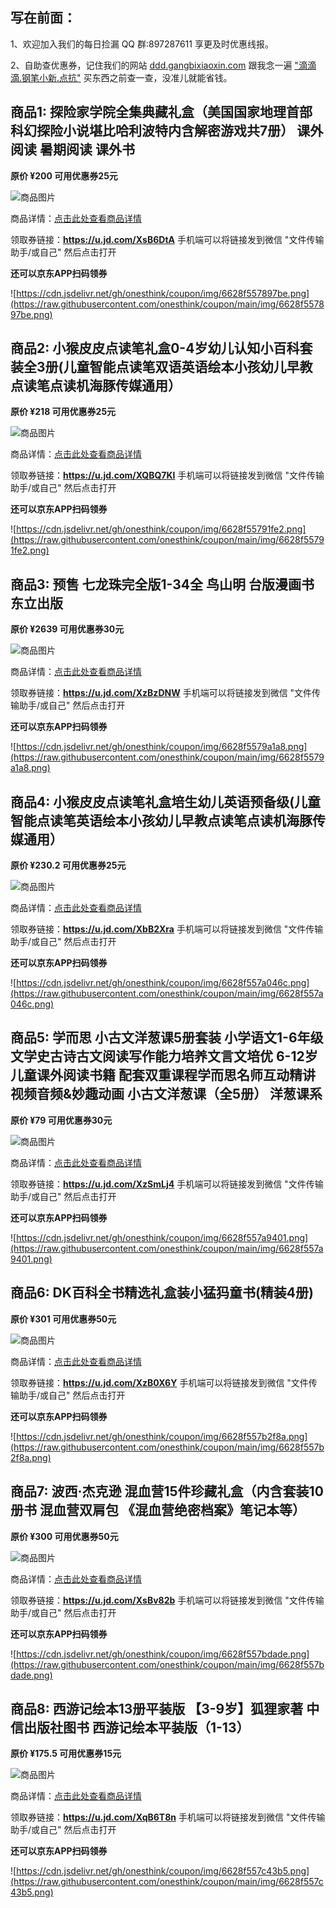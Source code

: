 ## 写在前面：

1、欢迎加入我们的每日捡漏 QQ 群:897287611 享更及时优惠线报。

2、自助查优惠券，记住我们的网站 [ddd.gangbixiaoxin.com](https://ddd.gangbixiaoxin.com) 跟我念一遍 ["滴滴滴.钢笔小新.点抗"](https://ddd.gangbixiaoxin.com) 买东西之前查一查，没准儿就能省钱。

## 商品1: 探险家学院全集典藏礼盒（美国国家地理首部科幻探险小说堪比哈利波特内含解密游戏共7册） 课外阅读 暑期阅读 课外书

**原价 ¥200 可用优惠券25元**

![商品图片](http://img14.360buyimg.com/n1/jfs/t1/207911/9/41601/62604/66260c21Fae6adf70/016aa575b022db3e.jpg)

商品详情：[点击此处查看商品详情](https://union-click.jd.com/jdc?e=1003156031&amp;p=JF8BARYJK1olXwMFVF9VC0kSBl8IGVIcXAELU24ZVxNJXF9RXh5UHw0cSgYYXBcIWDoXSQVJQwYAXVdcD0IQHDZNRwYlPXVRCjUGUjh0aBkScEFiCVlQFhkjeEcbM244GFoVWg8EU1hUDXsWU25YGgsUDQcyVF5tXiUXAm4JGloRWQECOg0HC0kRA18JK1sTXQQKV1lfDU0XAWg4G1MSbdGv7IvXuZ6furuWk4ys-tOL6IrDgHsnM2w4G1oUXwYGU19fCHsnA18LKwV7XFUEV1xaXx55XihdHQJQDQZsXFZVCUoUBV8KGloXXzYyZCUvUDQRVzNvaR0cAHR5BCIPdSxNVBxMHjUXJnxgHT4kABJlUT1zaQ9zLVEyZA)

领取券链接：**https://u.jd.com/XsB6DtA** 手机端可以将链接发到微信 "文件传输助手/或自己" 然后点击打开

**还可以京东APP扫码领券**

![https://cdn.jsdelivr.net/gh/onesthink/coupon/img/6628f557897be.png](https://raw.githubusercontent.com/onesthink/coupon/main/img/6628f557897be.png)

## 商品2: 小猴皮皮点读笔礼盒0-4岁幼儿认知小百科套装全3册(儿童智能点读笔双语英语绘本小孩幼儿早教点读笔点读机海豚传媒通用）

**原价 ¥218 可用优惠券25元**

![商品图片](http://img14.360buyimg.com/n1/jfs/t1/170148/5/45599/60929/66260c52F6e1c7793/db619aed4e5a135e.jpg)

商品详情：[点击此处查看商品详情](https://union-click.jd.com/jdc?e=1003156031&amp;p=JF8BARMJK1olXwMGVlZcAUgfCl8IGVsWVQcFVG4ZVxNJXF9RXh5UHw0cSgYYXBcIWDoXSQVJQwYAVF1VCUwXHDZNRwYlCg4GDgo1TCB1dg0ORQ53A3N3LQZDXkcbM244GFoVWg8EU1hUDXsWU25YGgsUDQcyVF5tWiXPtdnQvuoJiayNgdbKOEonA2kIGVMRVQELUV5VDnsXC2g4zPatiIyzgdbk3NWf1NavztKpiZiKZG5tC3sXAm4KG18SXAQCZG5dOEgnXQEJSFMVXwJXUzAATx5UUT1bQTUVWAYCV1xYD3sVAm4KGWslbXZnMRcCTT1TcxJ8YCt8AVNgBFgKQz13QQEKfS9TNn9gXVYtTQ5nZmtYHAYlbQ)

领取券链接：**https://u.jd.com/XQBQ7KI** 手机端可以将链接发到微信 "文件传输助手/或自己" 然后点击打开

**还可以京东APP扫码领券**

![https://cdn.jsdelivr.net/gh/onesthink/coupon/img/6628f55791fe2.png](https://raw.githubusercontent.com/onesthink/coupon/main/img/6628f55791fe2.png)

## 商品3: 预售 七龙珠完全版1-34全 鸟山明 台版漫画书 东立出版

**原价 ¥2639 可用优惠券30元**

![商品图片](http://img14.360buyimg.com/n1/jfs/t1/130448/29/43380/168170/662538c5F2e38900e/fc641255d28cac58.jpg)

商品详情：[点击此处查看商品详情](https://union-click.jd.com/jdc?e=1003156031&amp;p=JF8BARAJK1olWwcDVFteC0MSM2sIH1kcXwIAXF5aOA9IWzFXKwJQGEdAX0BDUA5DX3BTTkRHA1ocUF5ZCkIVB20AG1wKBENeCW4kFk1UaxFLWjhTI28ETgccSk5of2ZOF1clXDYBVV5aAU0QBWYNK1pFXFYDBF8NCXsXA19JdV8TWQ8BZF9tCE0XAWcME1wdXA4HUW5dAEwn1MKwztGkiI67gMDV3_Kw1ua0z8WdbTYyV25dCUoVA2sPGlkVbTYCZF1tViUWUGkLGVxCD2hfEwseWhJMAgEIHlgUWQMLUW5fCUoVAV84Kx9VWWNKUAQJTioRWA17Ej5CKnRLMRg0TiUVVDl-UBxVG1BEKiAWYzUSSxg4Kw)

领取券链接：**https://u.jd.com/XzBzDNW** 手机端可以将链接发到微信 "文件传输助手/或自己" 然后点击打开

**还可以京东APP扫码领券**

![https://cdn.jsdelivr.net/gh/onesthink/coupon/img/6628f5579a1a8.png](https://raw.githubusercontent.com/onesthink/coupon/main/img/6628f5579a1a8.png)

## 商品4: 小猴皮皮点读笔礼盒培生幼儿英语预备级(儿童智能点读笔英语绘本小孩幼儿早教点读笔点读机海豚传媒通用）

**原价 ¥230.2 可用优惠券25元**

![商品图片](http://img14.360buyimg.com/n1/jfs/t1/225822/9/15879/97747/66228c7dF92dd44d7/66882b131202a7da.jpg)

商品详情：[点击此处查看商品详情](https://union-click.jd.com/jdc?e=1003156031&amp;p=JF8BARIJK1olXwMGVlZcAUgfCl8IGVoUXAQBUm4ZVxNJXF9RXh5UHw0cSgYYXBcIWDoXSQVJQwYAVV9cCkgRHDZNRwYlB0JKBidHCRB3WDtSbCYUCA5qPQI2TkcbM244GFoVWg8EU1hUDXsWU25YGgsUDQcyVF5tWiXPtdnQvuoJiayNgdbKOEonA2kIGVMWWgQGVF5eC3sXC2g4zPatiIyzgdbk3NWf1NavztKpiZiKZG5tC3sXAm4KG18SXAQCZG5dOEgnXQEJSFMVXg4EUzAATx4RWilaWzUdVA4FU11VOEkWAm0KK2slHk5gHAseQRBoWDt9ZBwVL0ByNjk9VxRMbW1WWi5WOW9JEiE1YAhfWTp6bWsl)

领取券链接：**https://u.jd.com/XbB2Xra** 手机端可以将链接发到微信 "文件传输助手/或自己" 然后点击打开

**还可以京东APP扫码领券**

![https://cdn.jsdelivr.net/gh/onesthink/coupon/img/6628f557a046c.png](https://raw.githubusercontent.com/onesthink/coupon/main/img/6628f557a046c.png)

## 商品5: 学而思 小古文洋葱课5册套装 小学语文1-6年级文学史古诗古文阅读写作能力培养文言文培优 6-12岁儿童课外阅读书籍 配套双重课程学而思名师互动精讲视频音频&amp;妙趣动画 小古文洋葱课（全5册） 洋葱课系

**原价 ¥79 可用优惠券30元**

![商品图片](http://img14.360buyimg.com/n1/jfs/t1/241907/25/5943/160704/65f064f1Fa6982af9/da6966b78d1f68c5.png)

商品详情：[点击此处查看商品详情](https://union-click.jd.com/jdc?e=1003156031&amp;p=JF8BARkJK1olXwMFXV1VCEkVB18IGloTXQcFUl9fCUsXC19MRANLAjZbERscSkAJHTdNTwcKBlMdBgABFksWAmkIGlwTXAQDVF5VFxJSXzI4HzJ3CAFxJiU9AVEJYGp_QzJvBntGJFJROEonAG4IHFITWgALUW5cWEpHAj8JS1olXQYyFTBdC08QAWgAHGsUbQYEVFxVDEMQC2oPHFslXQ4FZInwsJ6dsrqAoo-L1dG784vUtJ-Ji184K1glXQcDVl5ZD0oVA184G2sWbVhsVQ1UDx8QBGdmRhxAHlRYAFozCEISBmcKE2sXXAcAVm5tOC0XVThrSDB9AX1DFBkfW0lMZS59UyZILmgAJDwFcCNqCjtUQ1NAJnFXCwZtOA)

领取券链接：**https://u.jd.com/XzSmLj4** 手机端可以将链接发到微信 "文件传输助手/或自己" 然后点击打开

**还可以京东APP扫码领券**

![https://cdn.jsdelivr.net/gh/onesthink/coupon/img/6628f557a9401.png](https://raw.githubusercontent.com/onesthink/coupon/main/img/6628f557a9401.png)

## 商品6: DK百科全书精选礼盒装小猛犸童书(精装4册)

**原价 ¥301 可用优惠券50元**

![商品图片](http://img14.360buyimg.com/n1/jfs/t1/181473/33/44872/59877/6627925aF2114c776/5beead05ba488a44.jpg)

商品详情：[点击此处查看商品详情](https://union-click.jd.com/jdc?e=1003156031&amp;p=JF8BARMJK1olXwMGVlZcAUgfCl8IGF8SXwMFVW4ZVxNJXF9RXh5UHw0cSgYYXBcIWDoXSQVJQwYBUFlfDUwWHDZNRwYlJgdQJjYPDw51YTdvQFJ1Hm8ECFoAeEcbM244GFoVWg8EU1hUDXsWU25YGgsUDQcyVF5tWiXPtdnQvuoJiayNgdbKOEonA2kIGVMRVQEKXV5cDnsXC2g4zPatiIyzgdbk3NWf1NavztKpiZiKZG5tC3sXAm4KG18SXAQCZG5dOEgnXQEJSF0XXQULVjAATx5UUTAIWTUVXQEEXVpaDnsVAm4KGWslbVFAPSE2DA5jADkMZg1mOGQCPzgAUE9zBgEKXwNtWERnEjheayhAQQ52eC0lbQ)

领取券链接：**https://u.jd.com/XzB0X6Y** 手机端可以将链接发到微信 "文件传输助手/或自己" 然后点击打开

**还可以京东APP扫码领券**

![https://cdn.jsdelivr.net/gh/onesthink/coupon/img/6628f557b2f8a.png](https://raw.githubusercontent.com/onesthink/coupon/main/img/6628f557b2f8a.png)

## 商品7: 波西·杰克逊 混血营15件珍藏礼盒（内含套装10册书 混血营双肩包 《混血营绝密档案》笔记本等）

**原价 ¥300 可用优惠券50元**

![商品图片](http://img14.360buyimg.com/n1/jfs/t1/222913/13/39009/93246/66224878F196a1adc/5b7030b926c34486.jpg)

商品详情：[点击此处查看商品详情](https://union-click.jd.com/jdc?e=1003156031&amp;p=JF8BARMJK1olXwMGVlZcAUgfCl8IGVMcWAIKXG4ZVxNJXF9RXh5UHw0cSgYYXBcIWDoXSQVJQwYAXFdYDEMfHDZNRwYlGWRbLTpVa050Sj9Dbw8PIVxHKSc8aEcbM244GFoVWg8EU1hUDXsWU25YGgsUDQcyVF5tWiXPtdnQvuoJiayNgdbKOEonA2kIGVMRVQADVVdZC3sXC2g4zPatiIyzgdbk3NWf1NavztKpiZiKZG5tC3sXAm4KG18SXAQCZG5dOEgnXQEJSF0XXFVWATAATx5UUS4PHjUVXQADUldcDnsVAm4KGWslbXZnMRcCTT1TcxJ8YDNXFHBUBFgNDREeZwEKfS9TNn9gXVYtTQ5nZhsNYgYlbQ)

领取券链接：**https://u.jd.com/XsBv82b** 手机端可以将链接发到微信 "文件传输助手/或自己" 然后点击打开

**还可以京东APP扫码领券**

![https://cdn.jsdelivr.net/gh/onesthink/coupon/img/6628f557bdade.png](https://raw.githubusercontent.com/onesthink/coupon/main/img/6628f557bdade.png)

## 商品8: 西游记绘本13册平装版 【3-9岁】狐狸家著 中信出版社图书 西游记绘本平装版（1-13）

**原价 ¥175.5 可用优惠券15元**

![商品图片](http://img14.360buyimg.com/n1/jfs/t1/209401/23/40503/278306/66262741F5727e956/5a898048eea09f7c.jpg)

商品详情：[点击此处查看商品详情](https://union-click.jd.com/jdc?e=1003156031&amp;p=JF8BARcJK1olXwMFUldUDUgRCl8IGloTVAYFXFlZCkIWBl9MRANLAjZbERscSkAJHTdNTwcKBlMdBgABFksWAmkBG1wdWgIAXV9YFxJSXzI4H0VnL35eCi0_WwNneThJGkFSL3hgJFJROEonAG4IHFITWgALUW5cWEpHAj8JS1olXQYyFTBYC04QAV8JK1sTXQQKUFZbCUkVAG84G1MSbdGv7IvXuZ6furuWk4ys-tOL6IrDgHsnM2w4G1oUXwYGU19fCHsnA18LKwV7XFUEVwpeX0p5XihdWAlWXkdsVFteDE4fC244GVoUXwQyZG4KSiJoaGtNb1hDWXtVIz8gayBxWTgKYjt7X0JaLFsfbQ1xADpDSVwcHUZ0ZG4)

领取券链接：**https://u.jd.com/XqB6T8n** 手机端可以将链接发到微信 "文件传输助手/或自己" 然后点击打开

**还可以京东APP扫码领券**

![https://cdn.jsdelivr.net/gh/onesthink/coupon/img/6628f557c43b5.png](https://raw.githubusercontent.com/onesthink/coupon/main/img/6628f557c43b5.png)

